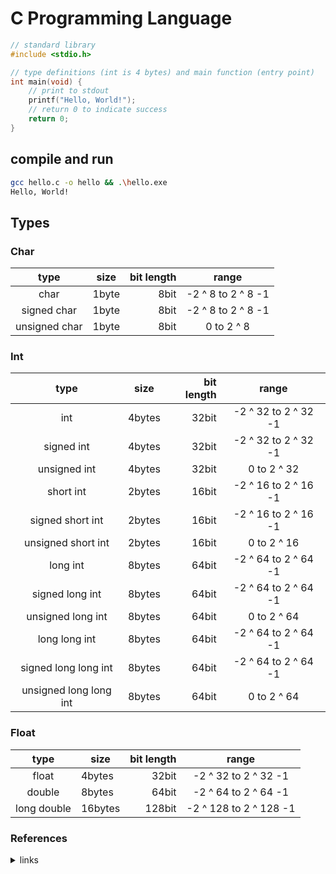 # C Programming Language

``` c
// standard library
#include <stdio.h>

// type definitions (int is 4 bytes) and main function (entry point)
int main(void) {
    // print to stdout
    printf("Hello, World!");
    // return 0 to indicate success
    return 0;
}
```

## compile and run

``` bash
gcc hello.c -o hello && .\hello.exe
Hello, World!
```

## Types

### Char

| type | size | bit length | range |
| :---: | --- | ---: | :---: |
| char | 1byte | 8bit | -2 ^ 8 to 2 ^ 8 -1 |
| signed char | 1byte | 8bit | -2 ^ 8 to 2 ^ 8 -1 |
| unsigned char | 1byte | 8bit | 0 to 2 ^ 8 |

### Int

| type | size | bit length | range |
| :---: | --- | ---: | :---: |
| int | 4bytes | 32bit | -2 ^ 32 to 2 ^ 32 -1 |
| signed int | 4bytes | 32bit | -2 ^ 32 to 2 ^ 32 -1 |
| unsigned int | 4bytes | 32bit | 0 to 2 ^ 32 |
| short int | 2bytes | 16bit | -2 ^ 16 to 2 ^ 16 -1 |
| signed short int | 2bytes | 16bit | -2 ^ 16 to 2 ^ 16 -1 |
| unsigned short int | 2bytes | 16bit | 0 to 2 ^ 16 |
| long int | 8bytes | 64bit | -2 ^ 64 to 2 ^ 64 -1 |
| signed long int | 8bytes | 64bit | -2 ^ 64 to 2 ^ 64 -1 |
| unsigned long int | 8bytes | 64bit | 0 to 2 ^ 64 |
| long long int | 8bytes | 64bit | -2 ^ 64 to 2 ^ 64 -1 |
| signed long long int | 8bytes | 64bit | -2 ^ 64 to 2 ^ 64 -1 |
| unsigned long long int | 8bytes | 64bit | 0 to 2 ^ 64 |

### Float

| type | size | bit length | range |
| :---: | --- | ---: | :---: |
| float | 4bytes | 32bit | -2 ^ 32 to 2 ^ 32 -1 |
| double | 8bytes | 64bit | -2 ^ 64 to 2 ^ 64 -1 |
| long double | 16bytes | 128bit | -2 ^ 128 to 2 ^ 128 -1 |

### References

<details>
<summary>links</summary>

[C言語 - Wikipedia](https://ja.wikipedia.org/wiki/C%E8%A8%80%E8%AA%9E#%E4%B8%BB%E3%81%AAC%E8%A8%80%E8%AA%9E%E5%87%A6%E7%90%86%E7%B3%BB)

[34.21. libpqプログラムの構築](https://www.postgresql.jp/document/14/html/libpq-build.html)

[C言語でPostgreSQLを使う - Qiita](https://qiita.com/Ki4mTaria/items/e971321db88beb101c6d)

[第34章 libpq — C ライブラリ](https://www.postgresql.jp/document/14/html/libpq.html)

[C言語 scanfは使わない!! 文字列,数値の読み込み - THINK CODE](http://blog.livedoor.jp/katsura_function-dromusic/archives/1034677654.html)

[文字の扱い方 - 苦しんで覚えるC言語](https://9cguide.appspot.com/14-01.html)

[配列の要素数を調べる - C言語入門](https://kaworu.jpn.org/c/%E9%85%8D%E5%88%97%E3%81%AE%E8%A6%81%E7%B4%A0%E6%95%B0%E3%82%92%E8%AA%BF%E3%81%B9%E3%82%8B)

[C++の後継目指すプログラミング言語「Carbon Language」、Googleの技術者が実験的公開。C++は技術的負債で改良が困難と － Publickey](https://www.publickey1.jp/blog/22/ccarbon_languagegooglec.html)

[Introduction — xeus-cling documentation](https://xeus-cling.readthedocs.io/en/latest/)

[jupyterlab/jupyterlab at 3.6.x](https://github.com/jupyterlab/jupyterlab/tree/3.6.x)

[一週間で身につくC言語の基本|資料1：C言語の学習に役立つ書籍](https://c-lang.sevendays-study.com/appendix1.html)

[C から libpq を使って PostgreSQL に接続してみる - Qiita](https://qiita.com/tom-sato/items/aefc32addb2a1036a2b9)

[データ型](http://www.kusa.ac.jp/~kajiura/c/data/newpage1.htm)

[C言語 getchar関数の使い方【対話プログラムの作り方紹介】](https://monozukuri-c.com/langc-funclist-getchar/)

[C言語　構造体配列の要素数を取得する方法 - 甘ちゃんSEの自己変革ブログ](https://a-ma-chan.hatenablog.com/entry/2014/03/31/175449)

[time_t - Wikipedia](https://ja.wikipedia.org/wiki/Time_t#:~:text=time_t%20%E5%9E%8B%E3%81%AF%E3%80%81%E3%82%B7%E3%82%B9%E3%83%86%E3%83%A0%E6%99%82%E5%88%BB,%E3%81%AB%E3%82%88%E3%81%A3%E3%81%A6%E5%AE%9A%E7%BE%A9%E3%81%95%E3%82%8C%E3%81%A6%E3%81%84%E3%82%8B%E3%80%82)

[printfとscanfについて - プログラマ専用SNS ミクプラ](https://dixq.net/forum/viewtopic.php?t=372)



</details>

